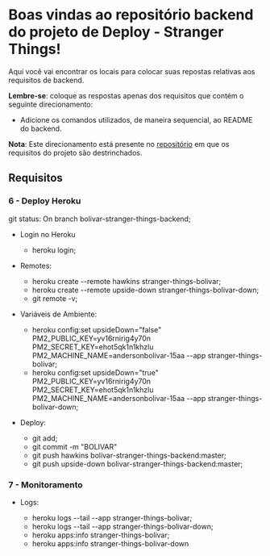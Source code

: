 # Boas vindas ao repositório backend do projeto de Deploy - Stranger Things!

Aqui você vai encontrar os locais para colocar suas repostas relativas aos requisitos de backend.

**Lembre-se**: coloque as respostas apenas dos requisitos que contém o seguinte direcionamento:

- Adicione os comandos utilizados, de maneira sequencial, ao README do backend.

**Nota**: Este direcionamento está presente no [repositório](https://github.com/tryber/sd-02-project-stranger-things) em que os requisitos do projeto são destrinchados.

## Requisitos

### 6 - Deploy Heroku

git status: On branch bolivar-stranger-things-backend;

- Login no Heroku

  - heroku login;

- Remotes:

  - heroku create --remote hawkins stranger-things-bolivar;
  - heroku create --remote upside-down stranger-things-bolivar-down;
  - git remote -v;

- Variáveis de Ambiente:

  - heroku config:set
    upsideDown="false"
    PM2_PUBLIC_KEY=yv16rnirig4y70n
    PM2_SECRET_KEY=ehot5qk1n1khzlu
    PM2_MACHINE_NAME=andersonbolivar-15aa
    --app stranger-things-bolivar;
  - heroku config:set
    upsideDown="true"
    PM2_PUBLIC_KEY=yv16rnirig4y70n
    PM2_SECRET_KEY=ehot5qk1n1khzlu
    PM2_MACHINE_NAME=andersonbolivar-15aa
    --app stranger-things-bolivar-down;

- Deploy:

  - git add;
  - git commit -m "BOLIVAR"
  - git push hawkins bolivar-stranger-things-backend:master;
  - git push upside-down bolivar-stranger-things-backend:master;

### 7 - Monitoramento

- Logs:

  - heroku logs --tail --app stranger-things-bolivar;
  - heroku logs --tail --app stranger-things-bolivar-down;
  - heroku apps:info stranger-things-bolivar;
  - heroku apps:info stranger-things-bolivar-down
